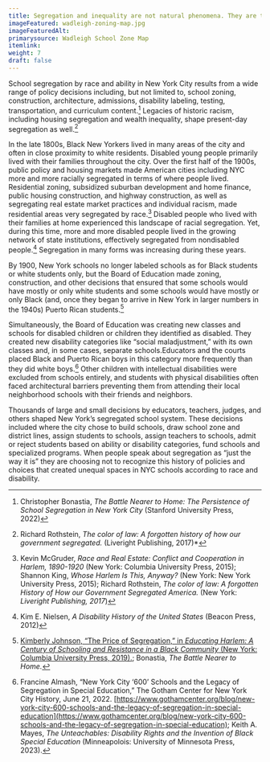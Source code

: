 ```yaml
---
title: Segregation and inequality are not natural phenomena. They are the result of human actions and choices.
imageFeatured: wadleigh-zoning-map.jpg
imageFeaturedAlt:
primarysource: Wadleigh School Zone Map
itemlink: 
weight: 7
draft: false
---
```


School segregation by race and ability in New York City results from a wide range of policy decisions including, but not limited to, school zoning, construction, architecture, admissions, disability labeling, testing, transportation, and curriculum content.[^1] Legacies of historic racism, including housing segregation and wealth inequality, shape present-day segregation as well.[^2]

In the late 1800s, Black New Yorkers lived in many areas of the city and often in close proximity to white residents. Disabled young people primarily lived with their families throughout the city. Over the first half of the 1900s, public policy and housing markets made American cities including NYC more and more racially segregated in terms of where people lived. Residential zoning, subsidized suburban development and home finance, public housing construction, and highway construction, as well as segregating real estate market practices and individual racism, made residential areas very segregated by race.[^3] Disabled people who lived with their families at home experienced this landscape of racial segregation. Yet, during this time, more and more disabled people lived in the growing network of state institutions, effectively segregated from nondisabled people.[^4] Segregation in many forms was increasing during these years.

By 1900, New York schools no longer labeled schools as for Black students or white students only, but the Board of Education made zoning, construction, and other decisions that ensured that some schools would have mostly or only white students and some schools would have mostly or only Black (and, once they began to arrive in New York in larger numbers in the 1940s) Puerto Rican students.[^5]

Simultaneously, the Board of Education was creating new classes and schools for disabled children or children they identified as disabled. They created new disability categories like “social maladjustment,” with its own classes and, in some cases, separate schools.Educators and the courts placed Black and Puerto Rican boys in this category more frequently than they did white boys.[^6] Other children with intellectual disabilities were excluded from schools entirely, and students with physical disabilities often faced architectural barriers preventing them from attending their local neighborhood schools with their friends and neighbors.

Thousands of large and small decisions by educators, teachers, judges, and others shaped New York’s segregated school system. These decisions included where the city chose to build schools, draw school zone and district lines, assign students to schools, assign teachers to schools, admit or reject students based on ability or disability categories, fund schools and specialized programs. When people speak about segregation as “just the way it is” they are choosing not to recognize this history of policies and choices that created unequal spaces in NYC schools according to race and disability.

[^1]: Christopher Bonastia, *The Battle Nearer to Home: The Persistence of School Segregation in New York City* (Stanford University Press, 2022)

[^2]: Richard Rothstein, *The color of law: A forgotten history of how our government segregated.* (Liveright Publishing, 2017)*

[^3]: Kevin McGruder, *Race and Real Estate: Conflict and Cooperation in Harlem, 1890-1920* (New York: Columbia University Press, 2015); Shannon King, *Whose Harlem Is This, Anyway?* (New York: New York University Press, 2015); Richard Rothstein, *The color of law: A forgotten History of How our Government Segregated America.* (New York: *Liveright Publishing, 2017*)

[^4]: Kim E. Nielsen, *A Disability History of the United States* (Beacon Press, 2012)

[^5]: [Kimberly Johnson, “The Price of Segregation,” in *Educating Harlem: A Century of Schooling and Resistance in a Black Community* (New York: Columbia University Press, 2019).](https://ansleyerickson.github.io/book/chapters/03/); Bonastia, *The Battle Nearer to Home.*

[^6]: Francine Almash, “New York City ‘600’ Schools and the Legacy of Segregation in Special Education,” The Gotham Center for New York City History, June 21, 2022. [https://www.gothamcenter.org/blog/new-york-city-600-schools-and-the-legacy-of-segregation-in-special-education](https://www.gothamcenter.org/blog/new-york-city-600-schools-and-the-legacy-of-segregation-in-special-education); Keith A. Mayes, *The Unteachables: Disability Rights and the Invention of Black Special Education* (Minneapolois: University of Minnesota Press, 2023).
